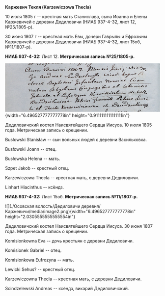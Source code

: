 **Каржевич Текля (Karzewiczowa Thecla)**

10 июля 1805 г -- крестная мать Станислава, сына Иоанна и Елены
Каржевичей с деревни Дедиловичи (НИАБ 937-4-32, лист 12, №25/1805-р).

30 июня 1807 г -- крестная мать Евы, дочери Гаврылы и Ефрозыны
Каржевичей с деревни Дедиловичи (НИАБ 937-4-32, лист 15об, №11/1807-р).

**НИАБ 937-4-32:** Лист 12. **Метрическая запись №25/1805-р.**

![](./media/8df9c98bfbba2ed970e96341aa05b3bb881476fa.png){width="6.496527777777778in"
height="0.9111111111111111in"}

Дедиловичский костел Наисвятейшего Сердца Иисуса. 10 июля 1805 года.
Метрическая запись о крещении.

Busłowski Stanisław -- сын вольных людей с деревни Васильковка.

Busłowski Joann -- отец.

Busłowska Helena -- мать.

Szpet Jakob -- крестный отец.

Karzewiczowa Thecla -- крестная мать, с деревни Дедиловичи.

Linhart Hiacinthus -- ксёндз.

**НИАБ 937-4-32:** Лист 15об. **Метрическая запись №11/1807-р.**

![](./Осовская волость/Дедиловичи деревня/Каржевичи/media/image2.png){width="6.496527777777778in"
height="2.0305555555555554in"}

Дедиловичский костел Наисвятейшего Сердца Иисуса. 30 июня 1807 года.
Метрическая запись о крещении.

Komisionkowna Eva -- дочь крестьян с деревни Дедиловичи.

Komisionek Gabriel -- отец.

Komisionkowa Eufrozyna -- мать.

Lewicki Sehus? -- крестный отец.

Karzewiczowna Thecla -- крестная мать, с деревни Дедиловичи.

Scindzelewski Andreas -- ксёндз, викарий Дедиловичский.
